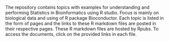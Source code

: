 The repository contains topics with examples for understanding and performing Statistics in Bioinformatics using R studio. Focus is mainly on biological data and using of R package Bioconductor.
Each topic is listed in the form of pages and the links to these R markdown files are posted in their respective pages. These R markdown files are hosted by Rpubs.
To access the documents, click on the provided links in each file.

